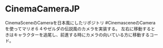# CinemaCameraJP
CinemaSceneのCameraを日本風にしたリポジトリ
#CinemasceneのCameraを使ってマリオ６４やゼルダの伝説風のカメラを実装する。
左右に移動するときはキャラクターを追尾し、前進する時にカメラの向いている方に移動するコード。

    
